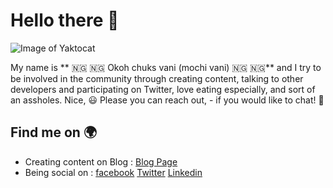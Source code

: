 # Hello there 👋

![Image of Yaktocat]()

My name is ** :nigeria: :nigeria: Okoh chuks vani (mochi vani) :nigeria: :nigeria:** and I try to be involved in the community through creating content, talking to other developers and participating on Twitter, love eating especially, and sort of an assholes. Nice,
:smiley: Please you can reach out, - if you would like to chat! :smiling_face_with_three_hearts:

 

## Find me on :earth_africa:
* Creating content on Blog : [Blog Page](http://google.com)
* Being social on : 
       [facebook](http://google.com)
       [Twitter](http://google.com)
       [Linkedin](http://google.com)
     
   
